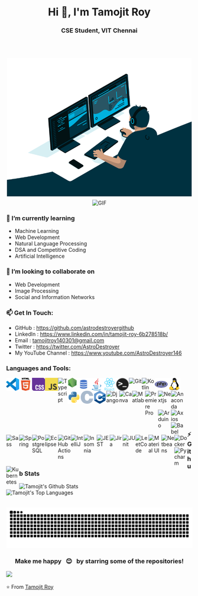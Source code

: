 <h1 align="center">Hi 👋, I'm Tamojit Roy</h1>
<h3 align="center">CSE Student, VIT Chennai</h3>
<br><br>

<p align="center">
  <img alt="GIF" src="https://raw.githubusercontent.com/PratikGarai/PratikGarai/master/code.gif" width="500px"/>
  <br>
  <img align="middle" alt="GIF" src="https://readme-typing-svg.herokuapp.com?lines=I'm+a+Software+Developer+Engineer;I'm+a+CSE+Undergraduate+Student;I'm+a+Web+Developer+and+Designer;I+am+a+Youtuber+and+Creator;I'm+a+Critical+Thinker"/>
</p>

### 🌱 I’m currently learning
- Machine Learning
- Web Development
- Natural Language Processing
- DSA and Competitive Coding
- Artificial Intelligence

### 👯 I’m looking to collaborate on
- Web Development
- Image Processing
- Social and Information Networks

### 📫 Get In Touch:
- GitHub : https://github.com/astrodestroyergithub
- LinkedIn : https://www.linkedin.com/in/tamojit-roy-6b278518b/
- Email : tamojitroy140301@gmail.com
- Twitter : https://twitter.com/AstroDestroyer
- My YouTube Channel : https://www.youtube.com/AstroDestroyer146

### Languages and Tools:

<img align="left" alt="Visual Studio Code" width="35px" src="https://raw.githubusercontent.com/github/explore/80688e429a7d4ef2fca1e82350fe8e3517d3494d/topics/visual-studio-code/visual-studio-code.png" />
<img align="left" alt="HTML5" width="35px" src="https://raw.githubusercontent.com/github/explore/80688e429a7d4ef2fca1e82350fe8e3517d3494d/topics/html/html.png" />
<img align="left" alt="CSS3" width="35px" src="https://raw.githubusercontent.com/github/explore/80688e429a7d4ef2fca1e82350fe8e3517d3494d/topics/css/css.png" />
<img align="left" alt="JavaScript" width="35px" src="https://raw.githubusercontent.com/github/explore/80688e429a7d4ef2fca1e82350fe8e3517d3494d/topics/javascript/javascript.png" />
<img align="left" alt="Typescript" width="26px" src="https://cdn.jsdelivr.net/gh/devicons/devicon/icons/typescript/typescript-original.svg" />
<img align="left" alt="Node.js" width="26px" src="https://raw.githubusercontent.com/github/explore/80688e429a7d4ef2fca1e82350fe8e3517d3494d/topics/nodejs/nodejs.png" />
<img align="left" alt="SQL" width="35px" src="https://raw.githubusercontent.com/github/explore/80688e429a7d4ef2fca1e82350fe8e3517d3494d/topics/sql/sql.png" />
<img align="left" alt="Java" width="35px" src="https://raw.githubusercontent.com/devicons/devicon/master/icons/java/java-original.svg" />
<img align="left" alt="React" width="35px" src="https://raw.githubusercontent.com/devicons/devicon/master/icons/react/react-original-wordmark.svg" /> 
<img align="left" alt="Terminal" width="35px" src="https://raw.githubusercontent.com/github/explore/80688e429a7d4ef2fca1e82350fe8e3517d3494d/topics/terminal/terminal.png" />
<img align="left" alt="Git" width="35px" src="https://www.vectorlogo.zone/logos/git-scm/git-scm-icon.svg" />
<img align="left" alt="Kotlin" width="35px" src="https://www.vectorlogo.zone/logos/kotlinlang/kotlinlang-icon.svg" /> 
<img align="left" alt="PhP" width="35px" src="https://raw.githubusercontent.com/devicons/devicon/master/icons/php/php-original.svg" />
<img align="left" alt="Linux" width="35px" src="https://raw.githubusercontent.com/devicons/devicon/master/icons/linux/linux-original.svg" />
<img align="left" alt="Python" width="35px" src="https://raw.githubusercontent.com/github/explore/80688e429a7d4ef2fca1e82350fe8e3517d3494d/topics/python/python.png" />
<img align="left" alt="C" width="35px" src="https://raw.githubusercontent.com/devicons/devicon/master/icons/c/c-original.svg" /> 
<img align="left" alt="Cpp" width="35px" src="https://raw.githubusercontent.com/devicons/devicon/master/icons/cplusplus/cplusplus-original.svg" /> 
<img align="left" alt="Django" width="35px" src="https://cdn.jsdelivr.net/gh/devicons/devicon/icons/django/django-plain-wordmark.svg" />

<img align="left" alt="Canva" width="35px" src="https://cdn.jsdelivr.net/gh/devicons/devicon/icons/canva/canva-original.svg" />
<img align="left" alt="Matlab" width="35px" src="https://cdn.jsdelivr.net/gh/devicons/devicon/icons/matlab/matlab-original.svg" />
<img align="left" alt="Premiere Pro" width="35px" src="https://cdn.jsdelivr.net/gh/devicons/devicon/icons/premierepro/premierepro-original.svg" />
<img align="left" alt="Nextjs" width="35px" src="https://cdn.jsdelivr.net/gh/devicons/devicon/icons/nextjs/nextjs-original.svg" />
<img align="left" alt="Anaconda" width="35px" src="https://cdn.jsdelivr.net/gh/devicons/devicon@latest/icons/anaconda/anaconda-original.svg" />
<img align="left" alt="Arduino" width="35px" src="https://cdn.jsdelivr.net/gh/devicons/devicon@latest/icons/arduino/arduino-original.svg" />
<img align="left" alt="Axios" width="35px" src="https://cdn.jsdelivr.net/gh/devicons/devicon@latest/icons/axios/axios-plain-wordmark.svg" />
<img align="left" alt="Babel" width="35px" src="https://cdn.jsdelivr.net/gh/devicons/devicon@latest/icons/babel/babel-original.svg" />
<img align="left" alt="Sass" width="35px" src="https://cdn.jsdelivr.net/gh/devicons/devicon@latest/icons/sass/sass-original.svg" />
<img align="left" alt="Spring" width="35px" src="https://cdn.jsdelivr.net/gh/devicons/devicon@latest/icons/spring/spring-original.svg" />
<img align="left" alt="PostgreSQL" width="35px" src="https://cdn.jsdelivr.net/gh/devicons/devicon@latest/icons/postgresql/postgresql-original-wordmark.svg" />
<img align="left" alt="Eclipse" width="35px" src="https://cdn.jsdelivr.net/gh/devicons/devicon@latest/icons/eclipse/eclipse-original.svg" />
<img align="left" alt="GitHub Actions" width="35px" src="https://cdn.jsdelivr.net/gh/devicons/devicon@latest/icons/githubactions/githubactions-original.svg" />
<img align="left" alt="IntelliJ" width="35px" src="https://cdn.jsdelivr.net/gh/devicons/devicon@latest/icons/intellij/intellij-original.svg" />
<img align="left" alt="Insomnia" width="35px" src="https://cdn.jsdelivr.net/gh/devicons/devicon@latest/icons/insomnia/insomnia-original.svg" />
<img align="left" alt="JEST" width="35px" src="https://cdn.jsdelivr.net/gh/devicons/devicon@latest/icons/jest/jest-plain.svg" />
<img align="left" alt="Jira" width="35px" src="https://cdn.jsdelivr.net/gh/devicons/devicon@latest/icons/jira/jira-original.svg" />
<img align="left" alt="JUnit" width="35px" src="https://cdn.jsdelivr.net/gh/devicons/devicon@latest/icons/junit/junit-original.svg" />

<img align="left" alt="LeetCode" width="35px" src="https://cdn.jsdelivr.net/gh/devicons/devicon@latest/icons/leetcode/leetcode-original.svg" />
<img align="left" alt="Material UI" width="35px" src="https://cdn.jsdelivr.net/gh/devicons/devicon@latest/icons/materialui/materialui-original.svg" />
<img align="left" alt="Netbeans" width="35px" src="https://cdn.jsdelivr.net/gh/devicons/devicon@latest/icons/netbeans/netbeans-original.svg" />
<img align="left" alt="Docker" width="35px" src="https://cdn.jsdelivr.net/gh/devicons/devicon@latest/icons/docker/docker-original.svg" />
<img align="left" alt="Pycharm" width="35px" src="https://cdn.jsdelivr.net/gh/devicons/devicon@latest/devicon.min.css" />
<img align="left" alt="Kubernetes" width="35px" src="https://cdn.jsdelivr.net/gh/devicons/devicon@latest/devicon.min.css" />
<br>
<br>
<br>
<br>
<br>
<br>
<br>

### :zap: Github Stats

<img align="left" src="https://github-readme-stats.sumanth-talluri.vercel.app/api?username=astrodestroyergithub&show_icons=true&title_color=fff&icon_color=79ff97&text_color=efefef&bg_color=24292e" alt="Tamojit's Github Stats" width="60%">

<img src="https://github-readme-stats.sumanth-talluri.vercel.app/api/top-langs/?username=astrodestroyergithub&show_icons=true&hide_border=true&theme=radical" width="37%" alt="Tamojit's Top Languages">

<br>

<br>

<p align="center">
<img src="https://github.com/astrodestroyergithub/astrodestroyergithub/blob/output/github-contribution-grid-snake.svg"/>
</p>

<div align="center">
<h3 align="center">Make me happy &nbsp; 😊 &nbsp; by starring some of the repositories!</h3>
</div><img src="https://github.com/punitkmryh/punitkmryh/blob/master/wave.svg" />

⭐️ From [Tamojit Roy](https://github.com/astrodestroyergithub)
